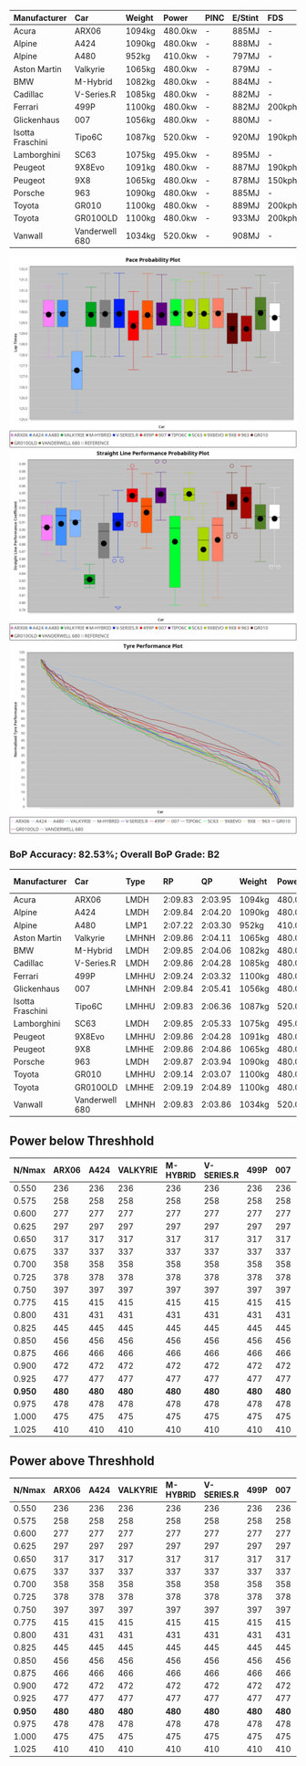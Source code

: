 | Manufacturer     | Car            | Weight | Power   | PINC    | E/Stint | FDS     |
|:-|:-|:-|:-|:-|:-|:-|
| Acura            | ARX06          | 1094kg | 480.0kw |    -    | 885MJ   |    -    |
| Alpine           | A424           | 1090kg | 480.0kw |    -    | 888MJ   |    -    |
| Alpine           | A480           | 952kg  | 410.0kw |    -    | 797MJ   |    -    |
| Aston Martin     | Valkyrie       | 1065kg | 480.0kw |    -    | 879MJ   |    -    |
| BMW              | M-Hybrid       | 1082kg | 480.0kw |    -    | 884MJ   |    -    |
| Cadillac         | V-Series.R     | 1085kg | 480.0kw |    -    | 882MJ   |    -    |
| Ferrari          | 499P           | 1100kg | 480.0kw |    -    | 882MJ   | 200kph  |
| Glickenhaus      | 007            | 1056kg | 480.0kw |    -    | 880MJ   |    -    |
| Isotta Fraschini | Tipo6C         | 1087kg | 520.0kw |    -    | 920MJ   | 190kph  |
| Lamborghini      | SC63           | 1075kg | 495.0kw |    -    | 895MJ   |    -    |
| Peugeot          | 9X8Evo         | 1091kg | 480.0kw |    -    | 887MJ   | 190kph  |
| Peugeot          | 9X8            | 1065kg | 480.0kw |    -    | 878MJ   | 150kph  |
| Porsche          | 963            | 1090kg | 480.0kw |    -    | 885MJ   |    -    |
| Toyota           | GR010          | 1100kg | 480.0kw |    -    | 889MJ   | 200kph  |
| Toyota           | GR010OLD       | 1100kg | 480.0kw |    -    | 933MJ   | 200kph  |
| Vanwall          | Vanderwell 680 | 1034kg | 520.0kw |    -    | 908MJ   |    -    |

![PACECHART](./IMG/AUTO.png)
![STRAIGHTLINEPERFORMANCECHART](./IMG/AUTO_sp.png)
![TYREPERFORMANCECHART](./IMG/AUTO_tw.png)

### BoP Accuracy: 82.53%; Overall BoP Grade: B2
| Manufacturer     | Car            | Type  | RP      | QP      | Weight | Power¹  | Threshhold | PINC    | Power²   | E/Stint | AVG Vmax  | FDS     | RDLC | L/Stint | BOP-Grade | Model Accuracy | Model Points | Match%  | SimDiff |
|:-|:-|:-|:-|:-|:-|:-|:-|:-|:-|:-|:-|:-|:-|:-|:-|:-|:-|:-|:-|
| Acura            | ARX06          | LMDH  | 2:09.83 | 2:03.95 | 1094kg | 480.0kw | 0.0kph     |    -    | 480.00kw |  885MJ  | 288.16kph |    -    | 0.98 | 25      | +B1       | 100.00%        | 996          | 89.80%  | #       |
| Alpine           | A424           | LMDH  | 2:09.84 | 2:04.20 | 1090kg | 480.0kw | 0.0kph     |    -    | 480.00kw |  888MJ  | 289.15kph |    -    | 0.98 | 25      | +B1       | 99.58%         | 1429         | 89.14%  | #       |
| Alpine           | A480           | LMP1  | 2:07.22 | 2:03.30 |  952kg | 410.0kw | 0.0kph     |    -    | 410.00kw |  797MJ  | 290.03kph |    -    | 0.98 | 23      | -Ω1       | 94.94%         | 1689         | 3.89%   | -0.03   |
| Aston Martin     | Valkyrie       | LMHNH | 2:09.86 | 2:04.11 | 1065kg | 480.0kw | 0.0kph     |    -    | 480.00kw |  879MJ  | 277.90kph |    -    | 1.03 | 25      | +C2       | 100.00%        | 247          | 71.99%  | #       |
| BMW              | M-Hybrid       | LMDH  | 2:09.85 | 2:04.06 | 1082kg | 480.0kw | 0.0kph     |    -    | 480.00kw |  884MJ  | 285.21kph |    -    | 1.00 | 25      | ~A1       | 99.97%         | 2912         | 97.33%  | #       |
| Cadillac         | V-Series.R     | LMDH  | 2:09.86 | 2:04.28 | 1085kg | 480.0kw | 0.0kph     |    -    | 480.00kw |  882MJ  | 288.07kph |    -    | 0.99 | 25      | +B2       | 99.49%         | 5225         | 84.03%  | #       |
| Ferrari          | 499P           | LMHHU | 2:09.24 | 2:03.32 | 1100kg | 480.0kw | 0.0kph     |    -    | 480.00kw |  882MJ  | 293.65kph | 200kph  | 1.00 | 25      | -B2       | 100.00%        | 5378         | 84.80%  | #       |
| Glickenhaus      | 007            | LMHNH | 2:09.84 | 2:05.41 | 1056kg | 480.0kw | 0.0kph     |    -    | 480.00kw |  880MJ  | 293.28kph |    -    | 0.94 | 25      | +B1       | 93.90%         | 2170         | 86.56%  | +1.28   |
| Isotta Fraschini | Tipo6C         | LMHHU | 2:09.83 | 2:06.36 | 1087kg | 520.0kw | 0.0kph     |    -    | 520.00kw |  920MJ  | 296.85kph | 190kph  | 1.03 | 25      | +C2       | 100.00%        | 132          | 70.97%  | +1.61   |
| Lamborghini      | SC63           | LMDH  | 2:09.85 | 2:05.33 | 1075kg | 495.0kw | 0.0kph     |    -    | 495.00kw |  895MJ  | 287.53kph |    -    | 1.03 | 25      | +A2       | 100.00%        | 784          | 94.07%  | +1.97   |
| Peugeot          | 9X8Evo         | LMHHU | 2:09.86 | 2:04.28 | 1091kg | 480.0kw | 0.0kph     |    -    | 480.00kw |  887MJ  | 294.88kph | 190kph  | 0.97 | 25      | +B1       | 100.00%        | 1459         | 89.77%  | #       |
| Peugeot          | 9X8            | LMHHE | 2:09.86 | 2:04.86 | 1065kg | 480.0kw | 0.0kph     |    -    | 480.00kw |  878MJ  | 284.67kph | 150kph  | 1.02 | 25      | +B1       | 99.18%         | 4817         | 85.99%  | +0.66   |
| Porsche          | 963            | LMDH  | 2:09.87 | 2:03.94 | 1090kg | 480.0kw | 0.0kph     |    -    | 480.00kw |  885MJ  | 285.62kph |    -    | 0.99 | 25      | ~A1       | 99.92%         | 14207        | 99.78%  | #       |
| Toyota           | GR010          | LMHHU | 2:09.14 | 2:03.07 | 1100kg | 480.0kw | 0.0kph     |    -    | 480.00kw |  889MJ  | 292.09kph | 200kph  | 1.00 | 25      | -B2       | 99.86%         | 4280         | 84.87%  | #       |
| Toyota           | GR010OLD       | LMHHE | 2:09.19 | 2:04.89 | 1100kg | 480.0kw | 0.0kph     |    -    | 480.00kw |  933MJ  | 293.87kph | 200kph  | 1.00 | 25      | -B1       | 99.46%         | 925          | 87.48%  | +1.20   |
| Vanwall          | Vanderwell 680 | LMHNH | 2:09.83 | 2:03.86 | 1034kg | 520.0kw | 0.0kph     |    -    | 520.00kw |  908MJ  | 297.31kph |    -    | 1.02 | 25      | ~A1       | 95.82%         | 642          | 100.00% | +0.18   |

## Power below Threshhold
| N/Nmax    | ARX06   | A424    | VALKYRIE | M-HYBRID | V-SERIES.R | 499P    | 007     | TIPO6C  | SC63    | 9X8EVO  | 9X8     | 963     | GR010   | GR010OLD | VANDERWELL 680 | ​     | RPM      | A480       |
|:-|:-|:-|:-|:-|:-|:-|:-|:-|:-|:-|:-|:-|:-|:-|:-|:-|:-|:-|
|  0.550    |  236    |  236    |  236     |  236     |  236       |  236    |  236    |  256    |  244    |  236    |  236    |  236    |  236    |  236     |  256           |  ​    |   --     |   -        |
|  0.575    |  258    |  258    |  258     |  258     |  258       |  258    |  258    |  279    |  266    |  258    |  258    |  258    |  258    |  258     |  279           |  ​    |   --     |   -        |
|  0.600    |  277    |  277    |  277     |  277     |  277       |  277    |  277    |  300    |  286    |  277    |  277    |  277    |  277    |  277     |  300           |  ​    |   --     |   -        |
|  0.625    |  297    |  297    |  297     |  297     |  297       |  297    |  297    |  322    |  306    |  297    |  297    |  297    |  297    |  297     |  322           |  ​    |   --     |   -        |
|  0.650    |  317    |  317    |  317     |  317     |  317       |  317    |  317    |  343    |  327    |  317    |  317    |  317    |  317    |  317     |  343           |  ​    |   --     |   -        |
|  0.675    |  337    |  337    |  337     |  337     |  337       |  337    |  337    |  365    |  348    |  337    |  337    |  337    |  337    |  337     |  365           |  ​    |   --     |   -        |
|  0.700    |  358    |  358    |  358     |  358     |  358       |  358    |  358    |  387    |  369    |  358    |  358    |  358    |  358    |  358     |  387           |  ​    |   --     |   -        |
|  0.725    |  378    |  378    |  378     |  378     |  378       |  378    |  378    |  409    |  389    |  378    |  378    |  378    |  378    |  378     |  409           |  ​    |   --     |   -        |
|  0.750    |  397    |  397    |  397     |  397     |  397       |  397    |  397    |  430    |  409    |  397    |  397    |  397    |  397    |  397     |  430           |  ​    |   --     |   -        |
|  0.775    |  415    |  415    |  415     |  415     |  415       |  415    |  415    |  449    |  428    |  415    |  415    |  415    |  415    |  415     |  449           |  ​    |  5000    |  -3213569  |
|  0.800    |  431    |  431    |  431     |  431     |  431       |  431    |  431    |  467    |  445    |  431    |  431    |  431    |  431    |  431     |  467           |  ​    |  5500    |  -3499979  |
|  0.825    |  445    |  445    |  445     |  445     |  445       |  445    |  445    |  482    |  459    |  445    |  445    |  445    |  445    |  445     |  482           |  ​    |  5999    |  -3800400  |
|  0.850    |  456    |  456    |  456     |  456     |  456       |  456    |  456    |  494    |  470    |  456    |  456    |  456    |  456    |  456     |  494           |  ​    |  6499    |  -4114832  |
|  0.875    |  466    |  466    |  466     |  466     |  466       |  466    |  466    |  505    |  480    |  466    |  466    |  466    |  466    |  466     |  505           |  ​    |  7000    |  -4443276  |
|  0.900    |  472    |  472    |  472     |  472     |  472       |  472    |  472    |  512    |  487    |  472    |  472    |  472    |  472    |  472     |  512           |  ​    |  7500    |  -4785730  |
|  0.925    |  477    |  477    |  477     |  477     |  477       |  477    |  477    |  517    |  492    |  477    |  477    |  477    |  477    |  477     |  517           |  ​    |  8000    |  407       |
| **0.950** | **480** | **480** | **480**  | **480**  | **480**    | **480** | **480** | **520** | **495** | **480** | **480** | **480** | **480** | **480**  | **520**        | **​** | **8499** | **410**    |
|  0.975    |  478    |  478    |  478     |  478     |  478       |  478    |  478    |  518    |  493    |  478    |  478    |  478    |  478    |  478     |  518           |  ​    |  9000    |  205       |
|  1.000    |  475    |  475    |  475     |  475     |  475       |  475    |  475    |  514    |  490    |  475    |  475    |  475    |  475    |  475     |  514           |  ​    |   --     |   -        |
|  1.025    |  410    |  410    |  410     |  410     |  410       |  410    |  410    |  444    |  423    |  410    |  410    |  410    |  410    |  410     |  444           |  ​    |   --     |   -        |

## Power above Threshhold
| N/Nmax    | ARX06   | A424    | VALKYRIE | M-HYBRID | V-SERIES.R | 499P    | 007     | TIPO6C  | SC63    | 9X8EVO  | 9X8     | 963     | GR010   | GR010OLD | VANDERWELL 680 | ​     | RPM      | A480       |
|:-|:-|:-|:-|:-|:-|:-|:-|:-|:-|:-|:-|:-|:-|:-|:-|:-|:-|:-|
|  0.550    |  236    |  236    |  236     |  236     |  236       |  236    |  236    |  256    |  244    |  236    |  236    |  236    |  236    |  236     |  256           |  ​    |   --     |   -        |
|  0.575    |  258    |  258    |  258     |  258     |  258       |  258    |  258    |  279    |  266    |  258    |  258    |  258    |  258    |  258     |  279           |  ​    |   --     |   -        |
|  0.600    |  277    |  277    |  277     |  277     |  277       |  277    |  277    |  300    |  286    |  277    |  277    |  277    |  277    |  277     |  300           |  ​    |   --     |   -        |
|  0.625    |  297    |  297    |  297     |  297     |  297       |  297    |  297    |  322    |  306    |  297    |  297    |  297    |  297    |  297     |  322           |  ​    |   --     |   -        |
|  0.650    |  317    |  317    |  317     |  317     |  317       |  317    |  317    |  343    |  327    |  317    |  317    |  317    |  317    |  317     |  343           |  ​    |   --     |   -        |
|  0.675    |  337    |  337    |  337     |  337     |  337       |  337    |  337    |  365    |  348    |  337    |  337    |  337    |  337    |  337     |  365           |  ​    |   --     |   -        |
|  0.700    |  358    |  358    |  358     |  358     |  358       |  358    |  358    |  387    |  369    |  358    |  358    |  358    |  358    |  358     |  387           |  ​    |   --     |   -        |
|  0.725    |  378    |  378    |  378     |  378     |  378       |  378    |  378    |  409    |  389    |  378    |  378    |  378    |  378    |  378     |  409           |  ​    |   --     |   -        |
|  0.750    |  397    |  397    |  397     |  397     |  397       |  397    |  397    |  430    |  409    |  397    |  397    |  397    |  397    |  397     |  430           |  ​    |   --     |   -        |
|  0.775    |  415    |  415    |  415     |  415     |  415       |  415    |  415    |  449    |  428    |  415    |  415    |  415    |  415    |  415     |  449           |  ​    |  5000    |  -3213569  |
|  0.800    |  431    |  431    |  431     |  431     |  431       |  431    |  431    |  467    |  445    |  431    |  431    |  431    |  431    |  431     |  467           |  ​    |  5500    |  -3499979  |
|  0.825    |  445    |  445    |  445     |  445     |  445       |  445    |  445    |  482    |  459    |  445    |  445    |  445    |  445    |  445     |  482           |  ​    |  5999    |  -3800400  |
|  0.850    |  456    |  456    |  456     |  456     |  456       |  456    |  456    |  494    |  470    |  456    |  456    |  456    |  456    |  456     |  494           |  ​    |  6499    |  -4114832  |
|  0.875    |  466    |  466    |  466     |  466     |  466       |  466    |  466    |  505    |  480    |  466    |  466    |  466    |  466    |  466     |  505           |  ​    |  7000    |  -4443276  |
|  0.900    |  472    |  472    |  472     |  472     |  472       |  472    |  472    |  512    |  487    |  472    |  472    |  472    |  472    |  472     |  512           |  ​    |  7500    |  -4785730  |
|  0.925    |  477    |  477    |  477     |  477     |  477       |  477    |  477    |  517    |  492    |  477    |  477    |  477    |  477    |  477     |  517           |  ​    |  8000    |  407       |
| **0.950** | **480** | **480** | **480**  | **480**  | **480**    | **480** | **480** | **520** | **495** | **480** | **480** | **480** | **480** | **480**  | **520**        | **​** | **8499** | **410**    |
|  0.975    |  478    |  478    |  478     |  478     |  478       |  478    |  478    |  518    |  493    |  478    |  478    |  478    |  478    |  478     |  518           |  ​    |  9000    |  205       |
|  1.000    |  475    |  475    |  475     |  475     |  475       |  475    |  475    |  514    |  490    |  475    |  475    |  475    |  475    |  475     |  514           |  ​    |   --     |   -        |
|  1.025    |  410    |  410    |  410     |  410     |  410       |  410    |  410    |  444    |  423    |  410    |  410    |  410    |  410    |  410     |  444           |  ​    |   --     |   -        |
